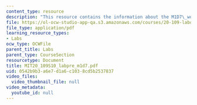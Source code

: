```yaml
---
content_type: resource
description: "This resource contains the information about the M1D7\_workflow."
file: https://ol-ocw-studio-app-qa.s3.amazonaws.com/courses/20-109-laboratory-fundamentals-in-biological-engineering-spring-2010/0542b9b3a6e7d1a6c1038cd5b2537837_MIT20_109S10_labpre_m1d7.pdf
file_type: application/pdf
learning_resource_types:
- Labs
ocw_type: OCWFile
parent_title: Labs
parent_type: CourseSection
resourcetype: Document
title: MIT20_109S10_labpre_m1d7.pdf
uid: 0542b9b3-a6e7-d1a6-c103-8cd5b2537837
video_files:
  video_thumbnail_file: null
video_metadata:
  youtube_id: null
---
```


